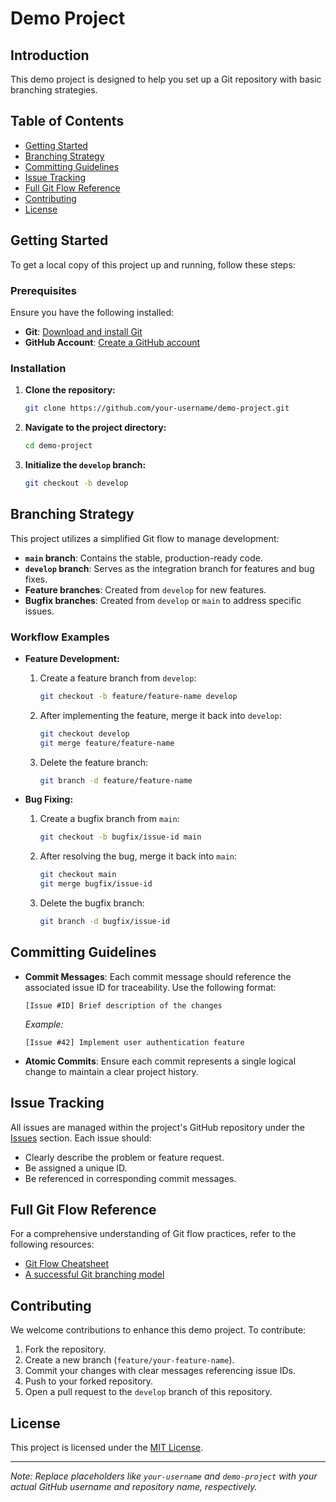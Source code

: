 # Demo Project

## Introduction

This demo project is designed to help you set up a Git repository with basic branching strategies.

## Table of Contents

- [Getting Started](#getting-started)
- [Branching Strategy](#branching-strategy)
- [Committing Guidelines](#committing-guidelines)
- [Issue Tracking](#issue-tracking)
- [Full Git Flow Reference](#full-git-flow-reference)
- [Contributing](#contributing)
- [License](#license)

## Getting Started

To get a local copy of this project up and running, follow these steps:

### Prerequisites

Ensure you have the following installed:

- **Git**: [Download and install Git](https://git-scm.com/downloads)
- **GitHub Account**: [Create a GitHub account](https://github.com/join)

### Installation

1. **Clone the repository:**

   ```bash
   git clone https://github.com/your-username/demo-project.git
   ```

2. **Navigate to the project directory:**

   ```bash
   cd demo-project
   ```

3. **Initialize the `develop` branch:**

   ```bash
   git checkout -b develop
   ```

## Branching Strategy

This project utilizes a simplified Git flow to manage development:

- **`main` branch**: Contains the stable, production-ready code.
- **`develop` branch**: Serves as the integration branch for features and bug fixes.
- **Feature branches**: Created from `develop` for new features.
- **Bugfix branches**: Created from `develop` or `main` to address specific issues.

### Workflow Examples

- **Feature Development:**

    1. Create a feature branch from `develop`:

       ```bash
       git checkout -b feature/feature-name develop
       ```

    2. After implementing the feature, merge it back into `develop`:

       ```bash
       git checkout develop
       git merge feature/feature-name
       ```

    3. Delete the feature branch:

       ```bash
       git branch -d feature/feature-name
       ```

- **Bug Fixing:**

    1. Create a bugfix branch from `main`:

       ```bash
       git checkout -b bugfix/issue-id main
       ```

    2. After resolving the bug, merge it back into `main`:

       ```bash
       git checkout main
       git merge bugfix/issue-id
       ```

    3. Delete the bugfix branch:

       ```bash
       git branch -d bugfix/issue-id
       ```

## Committing Guidelines

- **Commit Messages**: Each commit message should reference the associated issue ID for traceability. Use the following format:

  ```
  [Issue #ID] Brief description of the changes
  ```

  *Example:*

  ```
  [Issue #42] Implement user authentication feature
  ```

- **Atomic Commits**: Ensure each commit represents a single logical change to maintain a clear project history.

## Issue Tracking

All issues are managed within the project's GitHub repository under the [Issues](https://github.com/your-username/demo-project/issues) section. Each issue should:

- Clearly describe the problem or feature request.
- Be assigned a unique ID.
- Be referenced in corresponding commit messages.

## Full Git Flow Reference

For a comprehensive understanding of Git flow practices, refer to the following resources:

- [Git Flow Cheatsheet](https://danielkummer.github.io/git-flow-cheatsheet/)
- [A successful Git branching model](https://nvie.com/posts/a-successful-git-branching-model/)

## Contributing

We welcome contributions to enhance this demo project. To contribute:

1. Fork the repository.
2. Create a new branch (`feature/your-feature-name`).
3. Commit your changes with clear messages referencing issue IDs.
4. Push to your forked repository.
5. Open a pull request to the `develop` branch of this repository.

## License

This project is licensed under the [MIT License](LICENSE).

---

*Note: Replace placeholders like `your-username` and `demo-project` with your actual GitHub username and repository name, respectively.* 